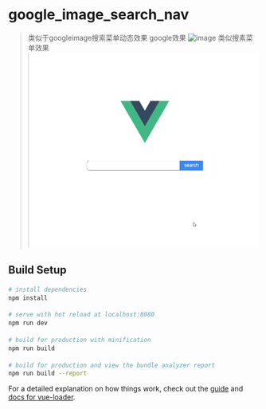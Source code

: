 # google_image_search_nav

> 类似于googleimage搜索菜单动态效果
> google效果
![image](https://github.com/ArrayZheng/GoogleImageSearchNav/blob/master/static/image/googlenav.gif)
>类似搜素菜单效果
![image](https://github.com/ArrayZheng/GoogleImageSearchNav/blob/master/static/image/selfnav.gif)
## Build Setup

``` bash
# install dependencies
npm install

# serve with hot reload at localhost:8080
npm run dev

# build for production with minification
npm run build

# build for production and view the bundle analyzer report
npm run build --report
```

For a detailed explanation on how things work, check out the [guide](http://vuejs-templates.github.io/webpack/) and [docs for vue-loader](http://vuejs.github.io/vue-loader).

